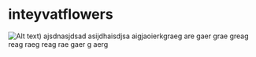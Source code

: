 # inteyvatflowers
![Alt text](https://i.pinimg.com/736x/7f/b7/88/7fb788f83758b3216b7b7719e981733e.jpg))
ajsdnasjdsad
asijdhaisdjsa
aigjaoierkgraeg
are
gaer
grae
greag
reag
raeg
reag
rae
gaer
g
aerg
